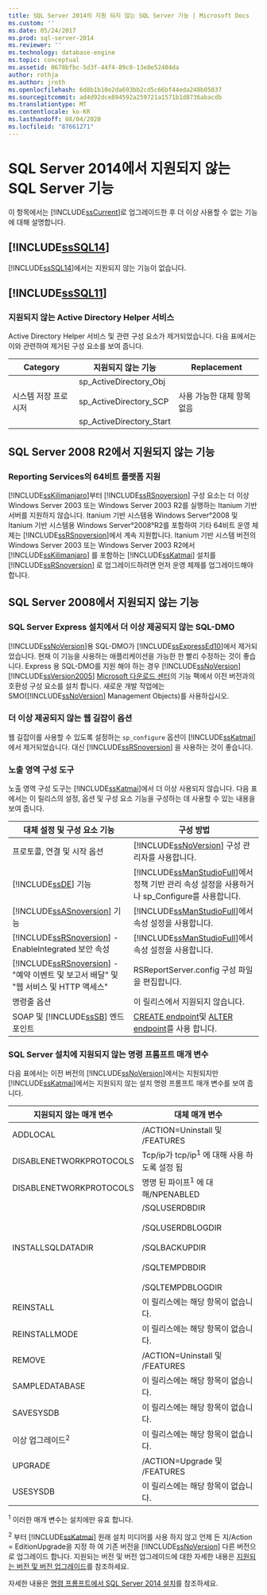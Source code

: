 ```yaml
---
title: SQL Server 2014의 지원 되지 않는 SQL Server 기능 | Microsoft Docs
ms.custom: ''
ms.date: 05/24/2017
ms.prod: sql-server-2014
ms.reviewer: ''
ms.technology: database-engine
ms.topic: conceptual
ms.assetid: 0678bfbc-5d3f-44f4-89c0-13e8e52404da
author: rothja
ms.author: jroth
ms.openlocfilehash: 6d8b1b10e2da693bb2cd5c66bf44eda248b05037
ms.sourcegitcommit: ad4d92dce894592a259721a1571b1d8736abacdb
ms.translationtype: MT
ms.contentlocale: ko-KR
ms.lasthandoff: 08/04/2020
ms.locfileid: "87661271"
---
```

# <a name="discontinued-sql-server-features-in-sql-server-2014"></a>SQL Server 2014에서 지원되지 않는 SQL Server 기능
  이 항목에서는 [!INCLUDE[ssCurrent](../includes/sscurrent-md.md)]로 업그레이드한 후 더 이상 사용할 수 없는 기능에 대해 설명합니다.  
  
## <a name="discontinued-features-in-sssql14"></a>[!INCLUDE[ssSQL14](../includes/sssql14-md.md)]  
 [!INCLUDE[ssSQL14](../includes/sssql14-md.md)]에서는 지원되지 않는 기능이 없습니다.  
  
## <a name="discontinued-features-in-sssql11"></a>[!INCLUDE[ssSQL11](../includes/sssql11-md.md)]  
  
### <a name="discontinued-active-directory-helper-service"></a>지원되지 않는 Active Directory Helper 서비스  
 Active Directory Helper 서비스 및 관련 구성 요소가 제거되었습니다. 다음 표에서는 이와 관련하여 제거된 구성 요소를 보여 줍니다.  
  
|Category|지원되지 않는 기능|Replacement|  
|--------------|--------------------------|-----------------|  
|시스템 저장 프로시저|sp_ActiveDirectory_Obj<br /><br /> sp_ActiveDirectory_SCP<br /><br /> sp_ActiveDirectory_Start|사용 가능한 대체 항목 없음|  
  
## <a name="discontinued-features-in-sql-server-2008-r2"></a>SQL Server 2008 R2에서 지원되지 않는 기능  
  
### <a name="64-bit-platform-support-in-reporting-services"></a>Reporting Services의 64비트 플랫폼 지원  
 [!INCLUDE[ssKilimanjaro](../includes/sskilimanjaro-md.md)]부터 [!INCLUDE[ssRSnoversion](../includes/ssrsnoversion-md.md)] 구성 요소는 더 이상 Windows Server 2003 또는 Windows Server 2003 R2를 실행하는 Itanium 기반 서버를 지원하지 않습니다. Itanium 기반 시스템용 Windows Server°2008 및 Itanium 기반 시스템용 Windows Server°2008°R2를 포함하여 기타 64비트 운영 체제는 [!INCLUDE[ssRSnoversion](../includes/ssrsnoversion-md.md)]에서 계속 지원합니다. Itanium 기반 시스템 버전의 Windows Server 2003 또는 Windows Server 2003 R2에서 [!INCLUDE[ssKilimanjaro](../includes/sskilimanjaro-md.md)] 를 포함하는 [!INCLUDE[ssKatmai](../includes/sskatmai-md.md)] 설치를 [!INCLUDE[ssRSnoversion](../includes/ssrsnoversion-md.md)] 로 업그레이드하려면 먼저 운영 체제를 업그레이드해야 합니다.  
  
## <a name="discontinued-features-in-sql-server-2008"></a>SQL Server 2008에서 지원되지 않는 기능  
  
### <a name="discontinued-sql-dmo-from-sql-server-express-installation"></a>SQL Server Express 설치에서 더 이상 제공되지 않는 SQL-DMO  
 [!INCLUDE[ssNoVersion](../includes/ssnoversion-md.md)]용 SQL-DMO가 [!INCLUDE[ssExpressEd10](../includes/ssexpressed10-md.md)]에서 제거되었습니다. 현재 이 기능을 사용하는 애플리케이션을 가능한 한 빨리 수정하는 것이 좋습니다. Express 용 SQL-DMO를 지원 해야 하는 경우 [!INCLUDE[ssNoVersion](../includes/ssnoversion-md.md)] [!INCLUDE[ssVersion2005](../includes/ssversion2005-md.md)] [Microsoft 다운로드 센터](https://www.microsoft.com/download/)의 기능 팩에서 이전 버전과의 호환성 구성 요소를 설치 합니다. 새로운 개발 작업에는 SMO([!INCLUDE[ssNoVersion](../includes/ssnoversion-md.md)] Management Objects)를 사용하십시오.  
  
### <a name="discontinued-option-for-web-assistant"></a>더 이상 제공되지 않는 웹 길잡이 옵션  
 웹 길잡이를 사용할 수 있도록 설정하는 `sp_configure` 옵션이 [!INCLUDE[ssKatmai](../includes/sskatmai-md.md)]에서 제거되었습니다. 대신 [!INCLUDE[ssRSnoversion](../includes/ssrsnoversion-md.md)] 을 사용하는 것이 좋습니다.  
  
### <a name="surface-area-configuration-tool"></a>노출 영역 구성 도구  
 노출 영역 구성 도구는 [!INCLUDE[ssKatmai](../includes/sskatmai-md.md)]에서 더 이상 사용되지 않습니다. 다음 표에서는 이 릴리스의 설정, 옵션 및 구성 요소 기능을 구성하는 데 사용할 수 있는 내용을 보여 줍니다.  
  
|대체 설정 및 구성 요소 기능|구성 방법|  
|-------------------------------------------------|----------------------|  
|프로토콜, 연결 및 시작 옵션|[!INCLUDE[ssNoVersion](../includes/ssnoversion-md.md)] 구성 관리자를 사용합니다.|  
|[!INCLUDE[ssDE](../includes/ssde-md.md)] 기능|[!INCLUDE[ssManStudioFull](../includes/ssmanstudiofull-md.md)]에서 정책 기반 관리 속성 설정을 사용하거나 sp_Configure를 사용합니다.|  
|[!INCLUDE[ssASnoversion](../includes/ssasnoversion-md.md)] 기능|[!INCLUDE[ssManStudioFull](../includes/ssmanstudiofull-md.md)]에서 속성 설정을 사용합니다.|  
|[!INCLUDE[ssRSnoversion](../includes/ssrsnoversion-md.md)] - EnableIntegrated 보안 속성|[!INCLUDE[ssManStudioFull](../includes/ssmanstudiofull-md.md)]에서 속성 설정을 사용합니다.|  
|[!INCLUDE[ssRSnoversion](../includes/ssrsnoversion-md.md)] - "예약 이벤트 및 보고서 배달" 및 "웹 서비스 및 HTTP 액세스"|RSReportServer.config 구성 파일을 편집합니다.|  
|명령줄 옵션|이 릴리스에서 지원되지 않습니다.|  
|SOAP 및 [!INCLUDE[ssSB](../includes/sssb-md.md)] 엔드포인트|[CREATE endpoint](/sql/t-sql/statements/create-endpoint-transact-sql)및 [ALTER endpoint](/sql/t-sql/statements/alter-endpoint-transact-sql)를 사용 합니다.|  
  
### <a name="discontinued-command-prompt-parameters-for-sql-server-setup"></a>SQL Server 설치에 지원되지 않는 명령 프롬프트 매개 변수  
 다음 표에서는 이전 버전의 [!INCLUDE[ssNoVersion](../includes/ssnoversion-md.md)]에서는 지원되지만 [!INCLUDE[ssKatmai](../includes/sskatmai-md.md)]에서는 지원되지 않는 설치 명령 프롬프트 매개 변수를 보여 줍니다.  
  
|지원되지 않는 매개 변수|대체 매개 변수|  
|----------------------------|---------------------------|  
|ADDLOCAL|/ACTION=Uninstall 및 /FEATURES|  
|DISABLENETWORKPROTOCOLS|Tcp/ip가 tcp/ip<sup>1</sup> 에 대해 사용 하도록 설정 됨|  
|DISABLENETWORKPROTOCOLS|명명 된 파이프<sup>1</sup> 에 대해/NPENABLED|  
|INSTALLSQLDATADIR|/SQLUSERDBDIR<br /><br /> /SQLUSERDBLOGDIR<br /><br /> /SQLBACKUPDIR<br /><br /> /SQLTEMPDBDIR<br /><br /> /SQLTEMPDBLOGDIR|  
|REINSTALL|이 릴리스에는 해당 항목이 없습니다.|  
|REINSTALLMODE|이 릴리스에는 해당 항목이 없습니다.|  
|REMOVE|/ACTION=Uninstall 및 /FEATURES|  
|SAMPLEDATABASE|이 릴리스에는 해당 항목이 없습니다.|  
|SAVESYSDB|이 릴리스에는 해당 항목이 없습니다.|  
|이상 업그레이드<sup>2</sup>|이 릴리스에는 해당 항목이 없습니다.|  
|UPGRADE|/ACTION=Upgrade 및 /FEATURES|  
|USESYSDB|이 릴리스에는 해당 항목이 없습니다.|  
  
 <sup>1</sup> 이러한 매개 변수는 설치에만 유효 합니다.  
  
 <sup>2</sup> 부터 [!INCLUDE[ssKatmai](../includes/sskatmai-md.md)] 원래 설치 미디어를 사용 하지 않고 언제 든 지/Action = EditionUpgrade을 지정 하 여 기존 버전을 [!INCLUDE[ssNoVersion](../includes/ssnoversion-md.md)] 다른 버전으로 업그레이드 합니다. 지원되는 버전 및 버전 업그레이드에 대한 자세한 내용은 [지원되는 버전 및 버전 업그레이드](../database-engine/install-windows/supported-version-and-edition-upgrades.md)를 참조하세요.  
  
 자세한 내용은 [명령 프롬프트에서 SQL Server 2014 설치](../database-engine/install-windows/install-sql-server-from-the-command-prompt.md)를 참조하세요.  
  
  
